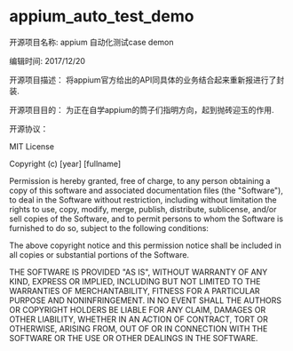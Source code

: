 # appium_auto_test_demo

开源项目名称:
appium 自动化测试case demon

编辑时间:
2017/12/20

开源项目描述：
将appium官方给出的API同具体的业务结合起来重新报进行了封装.

开源项目目的：
为正在自学appium的筒子们指明方向，起到抛砖迎玉的作用.

开源协议：

MIT License

Copyright (c) [year] [fullname]

Permission is hereby granted, free of charge, to any person obtaining a copy
of this software and associated documentation files (the "Software"), to deal
in the Software without restriction, including without limitation the rights
to use, copy, modify, merge, publish, distribute, sublicense, and/or sell
copies of the Software, and to permit persons to whom the Software is
furnished to do so, subject to the following conditions:

The above copyright notice and this permission notice shall be included in all
copies or substantial portions of the Software.

THE SOFTWARE IS PROVIDED "AS IS", WITHOUT WARRANTY OF ANY KIND, EXPRESS OR
IMPLIED, INCLUDING BUT NOT LIMITED TO THE WARRANTIES OF MERCHANTABILITY,
FITNESS FOR A PARTICULAR PURPOSE AND NONINFRINGEMENT. IN NO EVENT SHALL THE
AUTHORS OR COPYRIGHT HOLDERS BE LIABLE FOR ANY CLAIM, DAMAGES OR OTHER
LIABILITY, WHETHER IN AN ACTION OF CONTRACT, TORT OR OTHERWISE, ARISING FROM,
OUT OF OR IN CONNECTION WITH THE SOFTWARE OR THE USE OR OTHER DEALINGS IN THE
SOFTWARE.